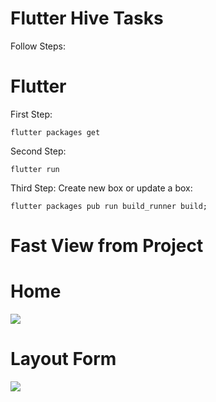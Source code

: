 # Flutter Hive Tasks

Follow Steps:

# Flutter

First Step:

    flutter packages get
        
Second Step:

    flutter run

Third Step: Create new box or update a box:

    flutter packages pub run build_runner build;


#  Fast View from Project
 

# Home
<img src="/assets/home.png" >

# Layout Form
<img src="assets/form.png" >
 